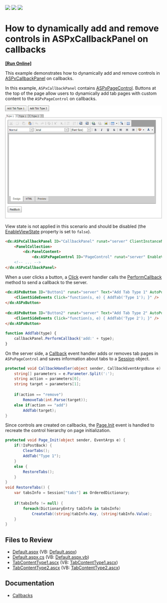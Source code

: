<!-- default badges list -->
![](https://img.shields.io/endpoint?url=https://codecentral.devexpress.com/api/v1/VersionRange/128564258/17.2.6%2B)
[![](https://img.shields.io/badge/Open_in_DevExpress_Support_Center-FF7200?style=flat-square&logo=DevExpress&logoColor=white)](https://supportcenter.devexpress.com/ticket/details/E4113)
[![](https://img.shields.io/badge/📖_How_to_use_DevExpress_Examples-e9f6fc?style=flat-square)](https://docs.devexpress.com/GeneralInformation/403183)
<!-- default badges end -->

# How to dynamically add and remove controls in ASPxCallbackPanel on callbacks
<!-- run online -->
**[[Run Online]](https://codecentral.devexpress.com/e4113/)**
<!-- run online end -->

This example demonstrates how to dynamically add and remove controls in [ASPxCallbackPanel](https://docs.devexpress.com/AspNet/DevExpress.Web.ASPxCallback) on callbacks. 

In this example, `ASPxCallbackPanel` contains [ASPxPageControl](https://docs.devexpress.com/AspNet/DevExpress.Web.ASPxPageControl). Buttons at the top of the page allow users to dynamically add tab pages with custom content to the `ASPxPageControl` on callbacks.

![](image.png)

View state is not applied in this scenario and should be disabled (the [EnableViewState](https://learn.microsoft.com/en-us/dotnet/api/system.web.ui.control.enableviewstate) property is set to `false`). 

```aspx
<dx:ASPxCallbackPanel ID="CallbackPanel" runat="server" ClientInstanceName="callbackPanel" OnCallback="CallbackHandler">
    <PanelCollection>
        <dx:PanelContent>
            <dx:ASPxPageControl ID="PageControl" runat="server" EnableViewState="false" Height="500" Width="100%">
    <!-- ... -->
</dx:ASPxCallbackPanel>
```

When a user clicks a button, a [Click](https://docs.devexpress.com/AspNet/DevExpress.Web.ASPxButton.Click) event handler calls the [PerformCallback](https://docs.devexpress.com/AspNet/js-ASPxClientCallbackPanel.PerformCallback(parameter)) method to send a callback to the server.

```aspx
<dx:ASPxButton ID="Button1" runat="server" Text="Add Tab Type 1" AutoPostBack="false">
    <ClientSideEvents Click="function(s, e) { AddTab('Type 1'); }" />
</dx:ASPxButton>

<dx:ASPxButton ID="Button2" runat="server" Text="Add Tab Type 2" AutoPostBack="false">
    <ClientSideEvents Click="function(s, e) { AddTab('Type 2'); }" />
</dx:ASPxButton>
```
```js
function AddTab(type) {
    callbackPanel.PerformCallback('add:' + type);
}
```

On the server side, a [Callback](https://docs.devexpress.com/AspNet/DevExpress.Web.ASPxCallbackPanel.Callback) event handler adds or removes tab pages in `ASPxPageControl` and saves information about tabs to a [Session](https://learn.microsoft.com/en-us/dotnet/api/system.web.ui.page.session) object.

```csharp
protected void CallbackHandler(object sender, CallbackEventArgsBase e) {
    string[] parameters = e.Parameter.Split(':');
    string action = parameters[0];
    string target = parameters[1];

    if(action == "remove")
        RemoveTab(int.Parse(target));
    else if(action == "add")
        AddTab(target);
}
```

Since controls are created on callbacks, the [Page.Init](https://learn.microsoft.com/en-us/dotnet/api/system.web.ui.control.init) event is handled to recreate the control hierarchy on page initialization.

```csharp
protected void Page_Init(object sender, EventArgs e) {
    if(!IsPostBack) {
        ClearTabs();
        AddTab("Type 1");
    }
    else {
        RestoreTabs();
    }
}
void RestoreTabs() {
    var tabsInfo = Session["tabs"] as OrderedDictionary;

    if(tabsInfo != null) {
        foreach(DictionaryEntry tabInfo in tabsInfo)
            CreateTab((string)tabInfo.Key, (string)tabInfo.Value);
    }
}
```

## Files to Review
* [Default.aspx](./CS/WebSite/Default.aspx) (VB: [Default.aspx](./VB/WebSite/Default.aspx))
* [Default.aspx.cs](./CS/WebSite/Default.aspx.cs) (VB: [Default.aspx.vb](./VB/WebSite/Default.aspx.vb))
* [TabContentType1.ascx](./CS/WebSite/TabsContent/TabContentType1.ascx) (VB: [TabContentType1.ascx](./VB/WebSite/TabsContent/TabContentType1.ascx))
* [TabContentType2.ascx](./CS/WebSite/TabsContent/TabContentType2.ascx) (VB: [TabContentType2.ascx](./VB/WebSite/TabsContent/TabContentType2.ascx))

## Documentation

* [Callbacks](https://docs.devexpress.com/AspNet/402559/common-concepts/callbacks)
